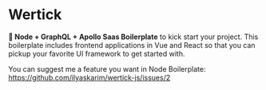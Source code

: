 # Wertick

**💪 Node + GraphQL + Apollo Saas Boilerplate** to kick start your project. This boilerplate includes frontend applications in Vue and React so that you can pickup your favorite UI framework to get started with.

You can suggest me a feature you want in Node Boilerplate: https://github.com/ilyaskarim/wertick-js/issues/2